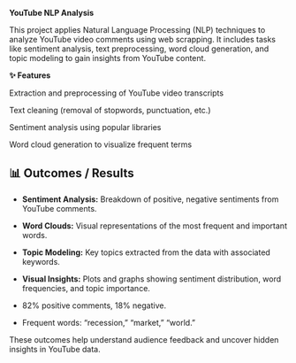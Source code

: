 **YouTube NLP Analysis**

This project applies Natural Language Processing (NLP) techniques to analyze YouTube video comments using web scrapping. 
It includes tasks like sentiment analysis, text preprocessing, word cloud generation, and topic modeling to gain insights from YouTube content.

**✨ Features**

Extraction and preprocessing of YouTube video transcripts

Text cleaning (removal of stopwords, punctuation, etc.)

Sentiment analysis using popular libraries

Word cloud generation to visualize frequent terms

## 📊 Outcomes / Results

- **Sentiment Analysis:** Breakdown of positive, negative sentiments from YouTube comments.
- **Word Clouds:** Visual representations of the most frequent and important words.
- **Topic Modeling:** Key topics extracted from the data with associated keywords.
- **Visual Insights:** Plots and graphs showing sentiment distribution, word frequencies, and topic importance.

- 82% positive comments, 18% negative.
- Frequent words: “recession,” “market,” “world.”

These outcomes help understand audience feedback and uncover hidden insights in YouTube data.
